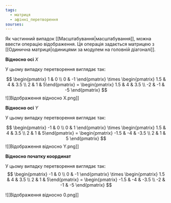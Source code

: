 ```yaml
---
tags:
  - матриця
  - афінні_перетворення
sourses:
---
```

Як частинний випадок [[Масштабування|масштабування]], можна ввести операцію відображення. Ця операція задається матрицею з [[Одинична матриця|одиницями за модулем на головній діагоналі]].

**Відносно осі** $X$

У цьому випадку перетворення виглядає так:

$$
 \begin{pmatrix} 1 & 0 \\ 0 & -1 \end{pmatrix} \times \begin{pmatrix} 1.5 & 4 & 3.5 \\ 2 & 1 & 5\end{pmatrix} = \begin{pmatrix} 1.5 & 4 & 3.5 \\ -2 & -1 & -5 \end{pmatrix}
$$![[Відображення відносно Х.png]]

**Відносно осі** $Y$

У цьому випадку перетворення виглядає так:

$$
 \begin{pmatrix} -1 & 0 \\ 0 & 1 \end{pmatrix} \times \begin{pmatrix} 1.5 & 4 & 3.5 \\ 2 & 1 & 5\end{pmatrix} = \begin{pmatrix} -1.5 & -4 & -3.5 \\ 2 & 1 & 5 \end{pmatrix}
$$
![[Відображення відносно Y.png]]

**Відносно початку координат**

У цьому випадку перетворення виглядає так:
$$
 \begin{pmatrix} -1 & 0 \\ 0 & -1 \end{pmatrix} \times \begin{pmatrix} 1.5 & 4 & 3.5 \\ 2 & 1 & 5\end{pmatrix} = \begin{pmatrix} -1.5 & -4 & -3.5 \\ -2 & -1 & -5 \end{pmatrix}
$$

![[Відображення відносно 0.png]]

